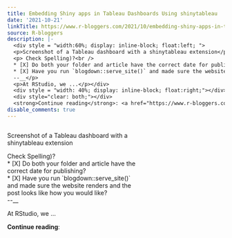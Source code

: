 ```yaml
---
title: Embedding Shiny apps in Tableau Dashboards Using shinytableau
date: '2021-10-21'
linkTitle: https://www.r-bloggers.com/2021/10/embedding-shiny-apps-in-tableau-dashboards-using-shinytableau/
source: R-bloggers
description: |-
  <div style = "width:60%; display: inline-block; float:left; ">
  <p>Screenshot of a Tableau dashboard with a shinytableau extension</p>
  <p> Check Spelling)?<br />
  * [X] Do both your folder and article have the correct date for publishing?<br />
  * [X] Have you run `blogdown::serve_site()` and made sure the website renders and the post looks like how you would like?<br />
  --__</p>
  <p>At RStudio, we ...</p></div>
  <div style = "width: 40%; display: inline-block; float:right;"></div>
  <div style="clear: both;"></div>
  <strong>Continue reading</strong>: <a href="https://www.r-bloggers.com/2021/10/embedding-shi ...
disable_comments: true
---
```

<div style = "width:60%; display: inline-block; float:left; ">
<p>Screenshot of a Tableau dashboard with a shinytableau extension</p>
<p> Check Spelling)?<br />
* [X] Do both your folder and article have the correct date for publishing?<br />
* [X] Have you run `blogdown::serve_site()` and made sure the website renders and the post looks like how you would like?<br />
--__</p>
<p>At RStudio, we ...</p></div>
<div style = "width: 40%; display: inline-block; float:right;"></div>
<div style="clear: both;"></div>
<strong>Continue reading</strong>: <a href="https://www.r-bloggers.com/2021/10/embedding-shi ...